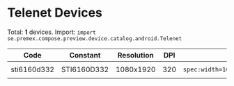 # Telenet Devices

Total: **1** devices. Import: `import se.premex.compose.preview.device.catalog.android.Telenet`

| Code | Constant | Resolution | DPI | Compose Spec | Preview Usage |
|------|----------|------------|-----|-------------|---------------|
| sti6160d332 | STI6160D332 | 1080x1920 | 320 | `spec:width=1080px,height=1920px,dpi=320` | `@Preview(device = Telenet.STI6160D332)` |

<!-- Generated automatically. Do not edit manually. -->

